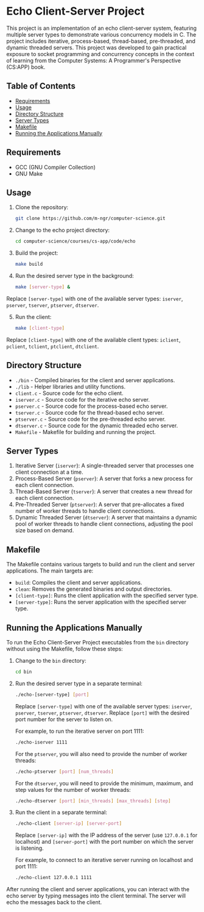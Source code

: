 # Echo Client-Server Project

This project is an implementation of an echo client-server system, featuring multiple server types to demonstrate various concurrency models in C. The project includes iterative, process-based, thread-based, pre-threaded, and dynamic threaded servers. This project was developed to gain practical exposure to socket programming and concurrency concepts in the context of learning from the Computer Systems: A Programmer's Perspective (CS:APP) book.

## Table of Contents

- [Requirements](#requirements)
- [Usage](#usage)
- [Directory Structure](#directory-structure)
- [Server Types](#server-types)
- [Makefile](#makefile)
- [Running the Applications Manually](#running-the-applications-manually)

## Requirements

- GCC (GNU Compiler Collection)
- GNU Make

## Usage

1. Clone the repository:

   ```bash
   git clone https://github.com/m-ngr/computer-science.git
   ```

2. Change to the echo project directory:

   ```bash
   cd computer-science/courses/cs-app/code/echo
   ```

3. Build the project:

   ```bash
   make build
   ```

4. Run the desired server type in the background:

   ```bash
   make [server-type] &
   ```

Replace `[server-type]` with one of the available server types: `iserver`, `pserver`, `tserver`, `ptserver`, `dtserver`.

5. Run the client:

   ```bash
   make [client-type]
   ```

Replace `[client-type]` with one of the available client types: `iclient`, `pclient`, `tclient`, `ptclient`, `dtclient`.

## Directory Structure

- `./bin` - Compiled binaries for the client and server applications.
- `./lib` - Helper libraries and utility functions.
- `client.c` - Source code for the echo client.
- `iserver.c` - Source code for the iterative echo server.
- `pserver.c` - Source code for the process-based echo server.
- `tserver.c` - Source code for the thread-based echo server.
- `ptserver.c` - Source code for the pre-threaded echo server.
- `dtserver.c` - Source code for the dynamic threaded echo server.
- `Makefile` - Makefile for building and running the project.

## Server Types

1. Iterative Server (`iserver`): A single-threaded server that processes one client connection at a time.
2. Process-Based Server (`pserver`): A server that forks a new process for each client connection.
3. Thread-Based Server (`tserver`): A server that creates a new thread for each client connection.
4. Pre-Threaded Server (`ptserver`): A server that pre-allocates a fixed number of worker threads to handle client connections.
5. Dynamic Threaded Server (`dtserver`): A server that maintains a dynamic pool of worker threads to handle client connections, adjusting the pool size based on demand.

## Makefile

The Makefile contains various targets to build and run the client and server applications. The main targets are:

- `build`: Compiles the client and server applications.
- `clean`: Removes the generated binaries and output directories.
- `[client-type]`: Runs the client application with the specified server type.
- `[server-type]`: Runs the server application with the specified server type.

## Running the Applications Manually

To run the Echo Client-Server Project executables from the `bin` directory without using the Makefile, follow these steps:

1.  Change to the `bin` directory:

    ```bash
    cd bin
    ```

2.  Run the desired server type in a separate terminal:

    ```bash
    ./echo-[server-type] [port]
    ```

    Replace `[server-type]` with one of the available server types: `iserver`, `pserver`, `tserver`, `ptserver`, `dtserver`. Replace `[port]` with the desired port number for the server to listen on.

    For example, to run the iterative server on port 1111:

    ```bash
    ./echo-iserver 1111
    ```

    For the `ptserver`, you will also need to provide the number of worker threads:

    ```bash
    ./echo-ptserver [port] [num_threads]
    ```

    For the `dtserver`, you will need to provide the minimum, maximum, and step values for the number of worker threads:

    ```bash
    ./echo-dtserver [port] [min_threads] [max_threads] [step]
    ```

3.  Run the client in a separate terminal:

    ```bash
    ./echo-client [server-ip] [server-port]
    ```

    Replace `[server-ip]` with the IP address of the server (use `127.0.0.1` for localhost) and `[server-port]` with the port number on which the server is listening.

    For example, to connect to an iterative server running on localhost and port 1111:

    ```bash
    ./echo-client 127.0.0.1 1111
    ```

After running the client and server applications, you can interact with the echo server by typing messages into the client terminal. The server will echo the messages back to the client.
